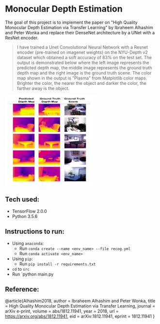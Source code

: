 # Monocular Depth Estimation
The goal of this project is to implement the paper on "High Quality Monocular Depth Estimation via Transfer Learning" by Ibraheem Alhashim and Peter Wonka and replace their DenseNet architecture by a UNet with a ResNet encoder.

>  I have trained a Unet Convolutional Neural Network with a Resnet encoder (pre-trained on imagenet weights) on the NYU-Depth v2 dataset which obtained a soft accuracy of 83% on the test set.
> The output is demonstrated below where the left image represents the predicted depth map, the middle image represents the ground truth depth map and the right image is the ground truth scene. The color map shown in the output is "Plasma" from Matplotlib color maps. Brighter the color, the nearer the object and darker the color, the farther away is the object.

<img src="./images/output.png" width="300" height="300" />

## Tech used:
- TensorFlow 2.0.0
- Python 3.5.6

## Instructions to run:
- Using `anaconda`:
  - Run `conda create --name <env_name> --file recog.yml`
  - Run `conda activate <env_name>`
- Using `pip`:
  - Run `pip install -r requirements.txt`
- `cd` to `src`
- Run `python main.py

## Reference:
@article{Alhashim2018,
  author    = Ibraheem Alhashim and Peter Wonka,
  title     = High Quality Monocular Depth Estimation via Transfer Learning,
  journal   = arXiv e-print,
  volume    = abs/1812.11941,
  year      = 2018,
  url       = https://arxiv.org/abs/1812.11941,
  eid       = arXiv:1812.11941,
  eprint    = 1812.11941
}